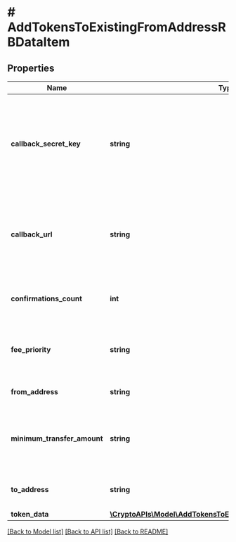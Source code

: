 # # AddTokensToExistingFromAddressRBDataItem

## Properties

Name | Type | Description | Notes
------------ | ------------- | ------------- | -------------
**callback_secret_key** | **string** | Represents the Secret Key value provided by the customer. This field is used for security purposes during the callback notification, in order to prove the sender of the callback as Crypto APIs. For more information please see our [Documentation](https://developers.cryptoapis.io/technical-documentation/general-information/callbacks#callback-security). | [optional]
**callback_url** | **string** | Represents the URL that is set by the customer where the callback will be received at. The callback notification will be received only if and when the event occurs. &#x60;We support ONLY httpS type of protocol&#x60;. |
**confirmations_count** | **int** | Represents the number of confirmations, i.e. the amount of blocks that have been built on top of this block. |
**fee_priority** | **string** | Represents the fee priority of the automation, whether it is \&quot;SLOW\&quot;, \&quot;STANDARD\&quot; or \&quot;FAST\&quot;. |
**from_address** | **string** | Represents the hash of the address that forwards the tokens. |
**minimum_transfer_amount** | **string** | Represents the minimum transfer amount of the currency in the &#x60;fromAddress&#x60; that can be allowed for an automatic forwarding. |
**to_address** | **string** | Represents the hash of the address the currency is forwarded to. |
**token_data** | [**\CryptoAPIs\Model\AddTokensToExistingFromAddressRBTokenData**](AddTokensToExistingFromAddressRBTokenData.md) |  |

[[Back to Model list]](../../README.md#models) [[Back to API list]](../../README.md#endpoints) [[Back to README]](../../README.md)

